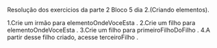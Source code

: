 Resolução dos exercicios da parte 2 Bloco 5 dia 2.(Criando elementos).

1.Crie um irmão para elementoOndeVoceEsta .
2.Crie um filho para elementoOndeVoceEsta .
3.Crie um filho para primeiroFilhoDoFilho .
4.A partir desse filho criado, acesse terceiroFilho .